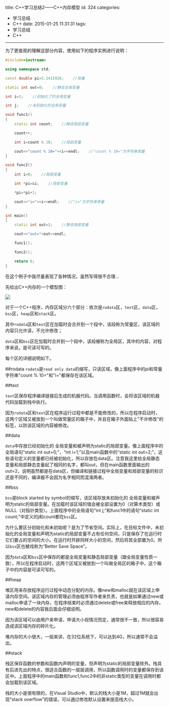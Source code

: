 title: C++学习总结2——C++内存模型
id: 324
categories:
  - 学习总结
  - C++
date: 2015-01-25 11:31:31
tags:
  - 学习总结
  - C++
---

为了更直观的理解这部分内容，使用如下的程序实例进行说明：
<!--more-->

```cpp
#include<iostream>

using namespace std;

const double pi=3.1415926;    //常量

static int out=0;    //静态全局变量

int i=1;    //初始化了的全局变量

int j;    //未初始化的全局变量

void func1()
{
	static int count;    //静态局部变量

	count++;

	int i=count % 10;    //局部变量

	cout<<"count % 10="<<i<<endl;    //"count % 10="为字符串常量
}

void func2()
{
	int i=0;    //局部变量

	int *pi=&i;    //局部变量

	*pi=*pi+1;

	cout<<"i="<<i<<endl;    //"i="为字符串常量
}

int main()
{
	static int out=2;    //静态局部变量

	cout<<"out="<out<<endl;

	func1();

	func2();

	return 0;
}
```

在这个例子中我尽量表现了各种情况，虽然写得很不合理…

先给出C++内存的一个模型图：

![](https://vra.blog.ustc.edu.cn/wp-content/uploads/2015/01/C-内存模型.png)

对于一个C++程序，内存区域分六个部分：依次是`rodata`区，`text`区，`data`区，`bss`区，`heap`区和`stack`区。

其中`rodata`区和`text`区在加载时会合并到一个段中，该段称为常量区，该区域的内容只允许读，不允许修改；

`data`区和`bss`区在加载时合并到一个段中，该段被称为全局区，其中的内容，对程序来说，是可读可写的。

每个区的详细说明如下。

##rodata
`rodata`是`read only data`的缩写，只读区域，像上面程序中的pi和常量字符串"count % 10="和"i="都保存在该区域。


##text

`text`区保存程序编译链接后生成的机器代码。当调用函数时，会将该区域的机器代码加载到栈中执行。

因为`rodata`区和`text`区在程序运行过程中都是不能修改的，所以在程序启动时，这两个区域又被放到一个叫做常量区的箱子中，并且在箱子外面贴上"不许修改"的标签，以防该区域的内容被修改。


##data

`data`中存放已经初始化的 全局变量和被声明为static的局部变量。像上面程序中的全局语句“static int out=0;”，“int i=1;”以及main函数中的“static int out=2;”，这些语句定义的变量都已经被初始化，所以存放在data区。注意我这里给全局静态变量和局部静态变量起了相同的名字，都叫out，但在main函数里面输出的out=2，说明虽然都是在data区，但编译和链接过程中全局变量和局部变量的标识还是不同的，编译器不会因为名字相同而混淆两者。


##bss

`bss`是block started by symbol的缩写，该区域存放未初始化的 全局变量和被声明为static的局部变量。在加载时该区域的值会被全部设置为0（对算术类型）或NULL（对指针类型）。上面程序中的全局语句“int j;”和func1中的语句“static int count;”中定义的j和count都在`bss`区。

为什么要区分初始化和未初始呢？是为了节省空间。实际上，在目标文件中，未初始化的全局变量和声明为static的局部变量不占有任何空间，只是保存了在运行时它们要占的空间的大小。在运行时开辟同样大小的空间，然后将其全部置为0。所以`bss`区也被戏称为“Better Save Space”。

因为`data`区和`bss`区中保存的都是全局变量和静态局部变量（跟全局变量性质一致），所以在程序启动时，这两个区域又被放到一个叫做全局区的箱子中，这个箱子中的内容是可读可写的。


##heap

堆区用来存放程序运行过程中动态分配的内存。像new和malloc就在该区域上申请内存空间。该区域内存的管理必须由程序写作者来负责，也就是如果通过new或malloc申请了一块内存，在程序结束时必须通过delete或free来释放相应的内存。new和delete的内容我后面会仔细说明。

因为该区域可以由用户来申请，申请大小视情况而定，通常很不一致，所以很容易造成该区域内存的碎片化。

堆内存的大小很大，一般来讲，在32位系统下，可以达到4G，所以通常不会溢出。


##stack

栈区保存函数的参数和函数内声明的变量，但声明为static的局部变量除外。栈具有后进先出的特点，很适合函数的一层层调用，所以函数调用时的变量都保存到该区中。上面程序中的main函数和func1,func2中的非static类型的变量在调用时都会加载到该区域。

栈的大小是很有限的，在Visual Studio中，默认的栈大小是1M，超过1M就会出现“stack overflow”的错误，可以通过修改默认设置来提高栈大小。
